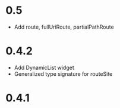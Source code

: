 # 0.5

* Add route, fullUriRoute, partialPathRoute

# 0.4.2

* Add DynamicList widget
* Generalized type signature for routeSite

# 0.4.1

